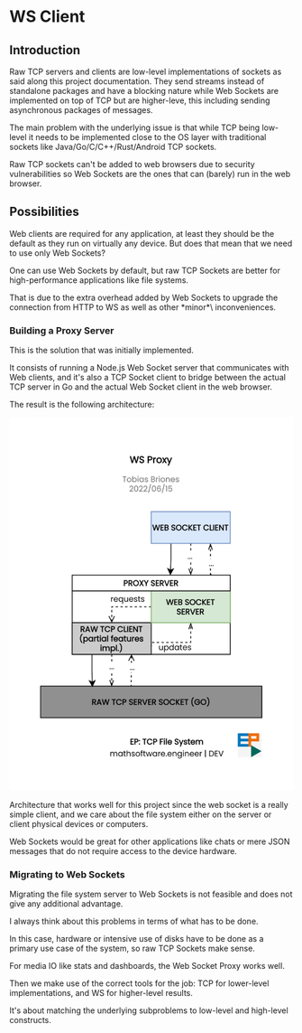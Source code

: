 <!-- Copyright (c) 2022 Tobias Briones. All rights reserved. -->
<!-- SPDX-License-Identifier: BSD-3-Clause -->
<!-- This file is part of https://github.com/tobiasbriones/ep-tcp-file-system -->

# WS Client

## Introduction

Raw TCP servers and clients are low-level implementations of sockets as said
along this project documentation. They send streams instead of
standalone packages and have a blocking nature while Web Sockets are
implemented on top of TCP but are higher-leve, this including sending
asynchronous packages of messages.

The main problem with the underlying issue is that while TCP being low-level
it needs to be implemented close to the OS layer with traditional sockets
like Java/Go/C/C++/Rust/Android TCP sockets.

Raw TCP sockets can't be added to web browsers due to security
vulnerabilities so Web Sockets are the ones that can (barely) run in the web
browser.

## Possibilities

Web clients are required for any application, at least they should be the 
default as they run on virtually any device. But does that mean that we need 
to use only Web Sockets?

One can use Web Sockets by default, but raw TCP Sockets are better for 
high-performance applications like file systems.

That is due to the extra overhead added by Web Sockets to upgrade the 
connection from HTTP to WS as well as other \*minor*\ inconveniences.

### Building a Proxy Server

This is the solution that was initially implemented.

It consists of running a Node.js Web Socket server that communicates with 
Web clients, and it's also a TCP Socket client to bridge between the actual 
TCP server in Go and the actual Web Socket client in the web browser. 

The result is the following architecture:

![WS Proxy](ws-proxy.svg)

Architecture that works well for this project since the web socket is a 
really simple client, and we care about the file system either on the server 
or client physical devices or computers.

Web Sockets would be great for other applications like chats or mere JSON 
messages that do not require access to the device hardware.

### Migrating to Web Sockets

Migrating the file system server to Web Sockets is not feasible and does not 
give any additional advantage.

I always think about this problems in terms of what has to be done.

In this case, hardware or intensive use of disks have to be done as a 
primary use case of the system, so raw TCP Sockets make sense.

For media IO like stats and dashboards, the Web Socket Proxy works well.

Then we make use of the correct tools for the job: TCP for lower-level 
implementations, and WS for higher-level results.

It's about matching the underlying subproblems to low-level and high-level 
constructs.

